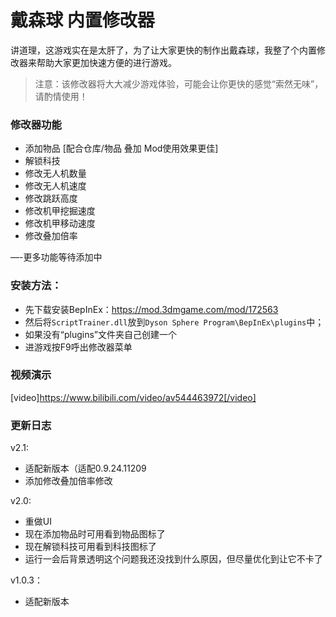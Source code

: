 # 戴森球 内置修改器

讲道理，这游戏实在是太肝了，为了让大家更快的制作出戴森球，我整了个内置修改器来帮助大家更加快速方便的进行游戏。

>注意：该修改器将大大减少游戏体验，可能会让你更快的感觉“索然无味”，请酌情使用！



### 修改器功能
- 添加物品 [配合仓库/物品 叠加 Mod使用效果更佳]
- 解锁科技
- 修改无人机数量
- 修改无人机速度
- 修改跳跃高度
- 修改机甲挖掘速度
- 修改机甲移动速度
- 修改叠加倍率

—-更多功能等待添加中


### 安装方法：
- 先下载安装BepInEx：https://mod.3dmgame.com/mod/172563
- 然后将`ScriptTrainer.dll`放到`Dyson Sphere Program\BepInEx\plugins`中；
- 如果没有“plugins”文件夹自己创建一个
- 进游戏按F9呼出修改器菜单

### 视频演示
[video]https://www.bilibili.com/video/av544463972[/video]

### 更新日志

v2.1:
- 适配新版本（适配0.9.24.11209
- 添加修改叠加倍率修改

v2.0:
- 重做UI
- 现在添加物品时可用看到物品图标了
- 现在解锁科技可用看到科技图标了
- 运行一会后背景透明这个问题我还没找到什么原因，但尽量优化到让它不卡了

v1.0.3：
- 适配新版本
